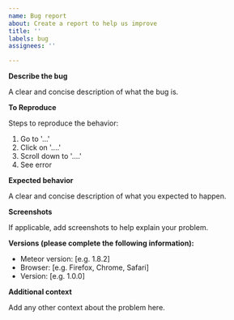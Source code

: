 ```yaml
---
name: Bug report
about: Create a report to help us improve
title: ''
labels: bug
assignees: ''

---
```

<!-- Read a guide on [opening issues](https://opensource.guide/how-to-contribute/#opening-an-issue) -->
**Describe the bug**

A clear and concise description of what the bug is.

**To Reproduce**

Steps to reproduce the behavior:
1. Go to '...'
2. Click on '....'
3. Scroll down to '....'
4. See error

**Expected behavior**

A clear and concise description of what you expected to happen.

**Screenshots**

If applicable, add screenshots to help explain your problem.

**Versions (please complete the following information):**
- Meteor version: [e.g. 1.8.2]
- Browser: [e.g. Firefox, Chrome, Safari]
- Version: [e.g. 1.0.0]

**Additional context**

Add any other context about the problem here.